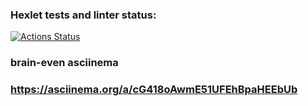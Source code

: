 ### Hexlet tests and linter status:
[![Actions Status](https://github.com/Timur-Latypov/python-project-49/workflows/hexlet-check/badge.svg)](https://github.com/Timur-Latypov/python-project-49/actions)

### brain-even asciinema
### https://asciinema.org/a/cG418oAwmE51UFEhBpaHEEbUb